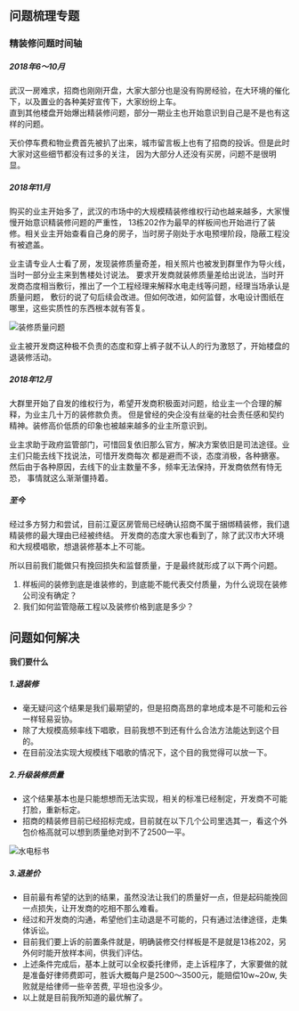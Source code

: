 ## 问题梳理专题

### 精装修问题时间轴
##### 2018年6～10月
武汉一房难求，招商也刚刚开盘，大家大部分也是没有购房经验，在大环境的催化下，以及置业的各种美好宣传下，大家纷纷上车。        
直到其他楼盘开始爆出精装修问题，部分一期业主也开始意识到自己是不是也有这样的问题。

天价停车费和物业费首先被扒了出来，城市留言板上也有了招商的投诉。但是此时大家对这些细节都没有过多的关注，
因为大部分人还没有买房，问题不是很明显。

##### 2018年11月
购买的业主开始多了，武汉的市场中的大规模精装修维权行动也越来越多，大家慢慢开始意识精装修问题的严重性，
13栋202作为最早的样板间也开始进行了装修。相关业主开始查看自己身的房子，当时房子刚处于水电预埋阶段，隐蔽工程没有被遮盖。  

业主请专业人士看了房，发现装修质量奇差，相关照片也被发到群里作为导火线，当时一部分业主来到售楼处讨说法。
要求开发商就装修质量差给出说法，当时开发商态度相当敷衍，推出了一个工程经理来解释水电走线等问题，经理当场承认是质量问题，
敷衍的说了句后续会改进。但如何改进，如何监督，水电设计图纸在哪里，这些实质性的东西根本就有答复。

![装修质量问题](http://image.limhu.com/1547453579.png?imageMogr2/thumbnail/!70p)


业主被开发商这种极不负责的态度和穿上裤子就不认人的行为激怒了，开始楼盘的退装修活动。

##### 2018年12月
大群里开始了自发的维权行为，希望开发商积极面对问题，给业主一个合理的解释，为业主几十万的装修款负责。
但是曾经的央企没有丝毫的社会责任感和契约精神。装修高价低质的印象也被越来越多的业主所意识到。

业主求助于政府监管部门，可惜回复依旧那么官方，解决方案依旧是司法途径。业主们只能去线下找说法，可惜开发商每次
都是避而不谈，态度消极，各种搪塞。然后由于各种原因，去线下的业主数量不多，频率无法保持，开发商依然有恃无恐，
事情就这么渐渐僵持着。

##### 至今
经过多方努力和尝试，目前江夏区房管局已经确认招商不属于捆绑精装修，我们退精装修的最大理由已经被终结。
开发商的态度大家也看到了，除了武汉市大环境和大规模唱歌，想退装修基本上不可能。

所以目前我们能做只有挽回损失和监督质量，于是最终就形成了以下两个问题。
1. 样板间的装修到底是谁装修的，到底能不能代表交付质量，为什么说现在装修公司没有确定？
2. 我们如何监管隐蔽工程以及装修价格到底是多少？

## 问题如何解决
#### 我们要什么
##### 1.退装修
* 毫无疑问这个结果是我们最期望的，但是招商高昂的拿地成本是不可能和云谷一样轻易妥协。
* 除了大规模高频率线下唱歌，目前我想不到还有什么合法方法能达到这个目的。
* 在目前没法实现大规模线下唱歌的情况下，这个目的我觉得可以放一下。

##### 2.升级装修质量
* 这个结果基本也是只能想想而无法实现，相关的标准已经制定，开发商不可能打脸，重新标定。
* 招商的精装修目前已经招标完成，目前就在以下几个公司里选其一，看这个外包价格高就可以想到质量绝对到不了2500一平。

![水电标书](http://image.limhu.com/WechatIMG107.png)

##### 3.退差价
* 目前最有希望的达到的结果，虽然没法让我们的质量好一点，但是起码能挽回一点损失，让开发商的吃相不那么难看。
* 经过和开发商的沟通，希望他们主动退是不可能的，只有通过法律途径，走集体诉讼。
* 目前我们要上诉的前置条件就是，明确装修交付样板是不是就是13栋202，另外何时能开放样本间，供我们评估。
* 上述条件完成后，基本上就可以全权委托律师，走上诉程序了，大家要做的就是准备好律师费即可，胜诉大概每户是2500～3500元，能赔偿10w~20w,
失败就是给律师一些辛苦费, 平坦也没多少。
* 以上就是目前我所知道的最优解了。


